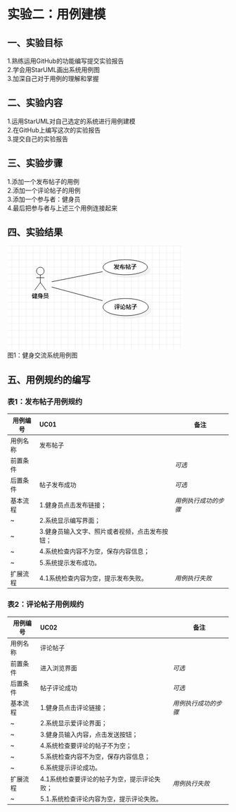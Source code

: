 # 实验二：用例建模
## 一、实验目标
1.熟练运用GitHub的功能编写提交实验报告  
2.学会用StarUML画出系统用例图  
3.加深自己对于用例的理解和掌握
## 二、实验内容
1.运用StarUML对自己选定的系统进行用例建模  
2.在GitHub上编写这次的实验报告  
3.提交自己的实验报告
## 三、实验步骤
1.添加一个发布帖子的用例  
2.添加一个评论帖子的用例  
3.添加一个参与者：健身员  
4.最后把参与者与上述三个用例连接起来  
## 四、实验结果
![用例图](./lab2-1.JPG)  
图1：健身交流系统用例图

## 五、用例规约的编写

### 表1：发布帖子用例规约  
用例编号  | UC01 | 备注  
-|:-|-  
用例名称  | 发布帖子  |   
前置条件  |      | *可选*   
后置条件  | 帖子发布成功     | *可选*   
基本流程  | 1.健身员点击发布链接；  |*用例执行成功的步骤*    
~| 2.系统显示编写界面；  |   
~| 3.健身员输入文字、照片或者视频，点击发布按钮；   |   
~| 4.系统检查内容不为空，保存内容信息；   |   
~| 5.系统提示发布成功。   |  
扩展流程  | 4.1系统检查内容为空，提示发布失败。   |*用例执行失败*    
 
 
 
### 表2：评论帖子用例规约  
用例编号  | UC02 | 备注  
-|:-|-  
用例名称  | 评论帖子  |   
前置条件  | 进入浏览界面     | *可选*   
后置条件  | 帖子评论成功     | *可选*   
基本流程  | 1.健身员点击评论链接；  |*用例执行成功的步骤*    
~| 2.系统显示爱评论界面；  |   
~| 3.健身员输入内容，点击发送按钮；   | 
~| 4.系统检查要评论的帖子不为空；|
~| 5.系统检查内容不为空，保存内容信息；|   
~| 6.系统提示评论成功。  |  
扩展流程  | 4.1系统检查要评论的帖子为空，提示评论失败；   |*用例执行失败*
~| 5.1.系统检查评论内容为空，提示评论失败。  |   

